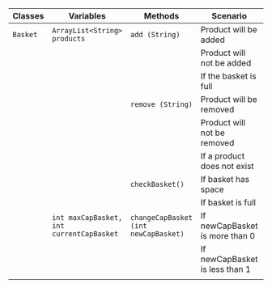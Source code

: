 | Classes  | Variables                                | Methods                              | Scenario                       | Outcome |
|----------|------------------------------------------|--------------------------------------|--------------------------------|---------|
| `Basket` | `ArrayList<String> products`             | `add (String)`                       | Product will be added          | true    |
|          |                                          |                                      | Product will not be added      | false   |
|          |                                          |                                      | If the basket is full          | Error   |
|          |                                          | `remove (String)`                    | Product will be removed        | true    |
|          |                                          |                                      | Product will not be removed    | false   |
|          |                                          |                                      | If a product does not exist    | Error   |
|          |                                          | `checkBasket()`                      | If basket has space            | true    |
|          |                                          |                                      | If basket is full              | false   |
|          | `int maxCapBasket, int currentCapBasket` | `changeCapBasket (int newCapBasket)` | If newCapBasket is more than 0 | true    |
|          |                                          |                                      | If newCapBasket is less than 1 | false   |
|          |                                          |                                      |                                |         |
